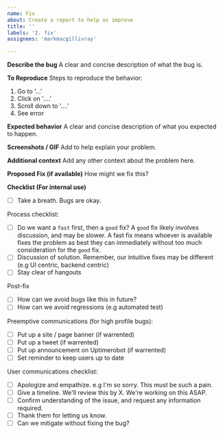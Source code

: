 ```yaml
---
name: Fix
about: Create a report to help us improve
title: ''
labels: '2. fix'
assignees: 'markmacgillivray'

---
```


**Describe the bug**
A clear and concise description of what the bug is.

**To Reproduce**
Steps to reproduce the behavior:
1. Go to '...'
2. Click on '....'
3. Scroll down to '....'
4. See error

**Expected behavior**
A clear and concise description of what you expected to happen.

**Screenshots / GIF**
Add to help explain your problem.

**Additional context**
Add any other context about the problem here.

**Proposed Fix (if available)**
How might we fix this?

**Checklist (For internal use)**

- [ ] Take a breath. Bugs are okay.

Process checklist:
- [ ] Do we want a `fast` first, then a `good` fix? A `good` fix likely involves discussion, and may be slower. A fast fix means whoever is available fixes the problem as best they can immediately without too much consideration for the `good` fix.
- [ ] Discussion of solution. Remember, our intuitive fixes may be different (e.g UI centric, backend centric)
- [ ] Stay clear of hangouts

Post-fix
- [ ] How can we avoid bugs like this in future?
- [ ] How can we avoid regressions (e.g automated test)

[//]: # "=======================	
**IF USER VISIBLE**
============================"	

Preemptive communications (for high profile bugs):
- [ ] Put up a site / page banner (if warrented)
- [ ] Put up a tweet (if warrented)
- [ ] Put up announcement on Uptimerobot (if warrented)
- [ ] Set reminder to keep users up to date

User communications checklist:
- [ ] Apologize and empathize. e.g I'm so sorry. This must be such a pain.
- [ ] Give a timeline. We'll review this by X. We're working on this ASAP. 
- [ ] Confirm understanding of the issue, and request any information required.
- [ ] Thank them for letting us know. 
- [ ] Can we mitigate without fixing the bug?
